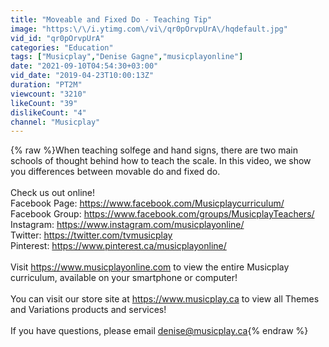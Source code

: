 ```yaml
---
title: "Moveable and Fixed Do - Teaching Tip"
image: "https:\/\/i.ytimg.com\/vi\/qr0pOrvpUrA\/hqdefault.jpg"
vid_id: "qr0pOrvpUrA"
categories: "Education"
tags: ["Musicplay","Denise Gagne","musicplayonline"]
date: "2021-09-10T04:54:30+03:00"
vid_date: "2019-04-23T10:00:13Z"
duration: "PT2M"
viewcount: "3210"
likeCount: "39"
dislikeCount: "4"
channel: "Musicplay"
---
```

{% raw %}When teaching solfege and hand signs, there are two main schools of thought behind how to teach the scale. In this video, we show you differences between movable do and fixed do.<br /><br />Check us out online!<br />Facebook Page: <a rel="nofollow" target="blank" href="https://www.facebook.com/Musicplaycurriculum/">https://www.facebook.com/Musicplaycurriculum/</a><br />Facebook Group: <a rel="nofollow" target="blank" href="https://www.facebook.com/groups/MusicplayTeachers/">https://www.facebook.com/groups/MusicplayTeachers/</a><br />Instagram: <a rel="nofollow" target="blank" href="https://www.instagram.com/musicplayonline/">https://www.instagram.com/musicplayonline/</a><br />Twitter: <a rel="nofollow" target="blank" href="https://twitter.com/tvmusicplay">https://twitter.com/tvmusicplay</a><br />Pinterest: <a rel="nofollow" target="blank" href="https://www.pinterest.ca/musicplayonline/">https://www.pinterest.ca/musicplayonline/</a><br /><br />Visit <a rel="nofollow" target="blank" href="https://www.musicplayonline.com">https://www.musicplayonline.com</a> to view the entire Musicplay curriculum, available on your smartphone or computer! <br /><br />You can visit our store site at <a rel="nofollow" target="blank" href="https://www.musicplay.ca">https://www.musicplay.ca</a> to view all Themes and Variations products and services!<br /><br />If you have questions, please email denise@musicplay.ca{% endraw %}
